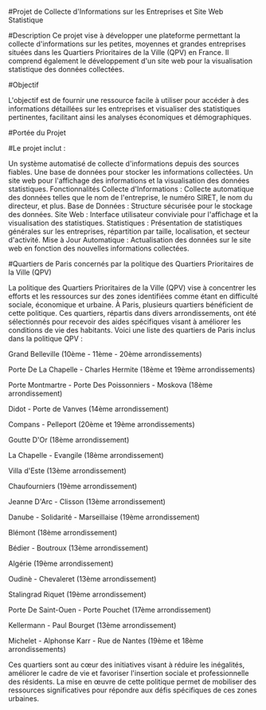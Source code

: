 #Projet de Collecte d'Informations sur les Entreprises et Site Web Statistique



#Description
Ce projet vise à développer une plateforme permettant la collecte d'informations sur les petites, moyennes et grandes entreprises situées dans les Quartiers Prioritaires de la Ville (QPV) en France. Il comprend également le développement d'un site web pour la visualisation statistique des données collectées.



#Objectif


L'objectif est de fournir une ressource facile à utiliser pour accéder à des informations détaillées sur les entreprises et visualiser des statistiques pertinentes, facilitant ainsi les analyses économiques et démographiques.


#Portée du Projet


#Le projet inclut :


Un système automatisé de collecte d'informations depuis des sources fiables.
Une base de données pour stocker les informations collectées.
Un site web pour l'affichage des informations et la visualisation des données statistiques.
Fonctionnalités
Collecte d'Informations : Collecte automatique des données telles que le nom de l'entreprise, le numéro SIRET, le nom du directeur, et plus.
Base de Données : Structure sécurisée pour le stockage des données.
Site Web : Interface utilisateur conviviale pour l'affichage et la visualisation des statistiques.
Statistiques : Présentation de statistiques générales sur les entreprises, répartition par taille, localisation, et secteur d'activité.
Mise à Jour Automatique : Actualisation des données sur le site web en fonction des nouvelles informations collectées.


#Quartiers de Paris concernés par la politique des Quartiers Prioritaires de la Ville (QPV)



La politique des Quartiers Prioritaires de la Ville (QPV) vise à concentrer les efforts et les ressources sur des zones identifiées comme étant en difficulté sociale, économique et urbaine. À Paris, plusieurs quartiers bénéficient de cette politique. Ces quartiers, répartis dans divers arrondissements, ont été sélectionnés pour recevoir des aides spécifiques visant à améliorer les conditions de vie des habitants. Voici une liste des quartiers de Paris inclus dans la politique QPV :

Grand Belleville (10ème - 11ème - 20ème arrondissements)

Porte De La Chapelle - Charles Hermite (18ème et 19ème arrondissements)

Porte Montmartre - Porte Des Poissonniers - Moskova (18ème arrondissement)

Didot - Porte de Vanves (14ème arrondissement)

Compans - Pelleport (20ème et 19ème arrondissements)

Goutte D'Or (18ème arrondissement)

La Chapelle - Evangile (18ème arrondissement)

Villa d'Este (13ème arrondissement)

Chaufourniers (19ème arrondissement)

Jeanne D'Arc - Clisson (13ème arrondissement)

Danube - Solidarité - Marseillaise (19ème arrondissement)

Blémont (18ème arrondissement)

Bédier - Boutroux (13ème arrondissement)

Algérie (19ème arrondissement)

Oudinè - Chevaleret (13ème arrondissement)

Stalingrad Riquet (19ème arrondissement)

Porte De Saint-Ouen - Porte Pouchet (17ème arrondissement)

Kellermann - Paul Bourget (13ème arrondissement)

Michelet - Alphonse Karr - Rue de Nantes (19ème et 18ème arrondissements)

Ces quartiers sont au cœur des initiatives visant à réduire les inégalités, améliorer le cadre de vie et favoriser l'insertion sociale et professionnelle des résidents. La mise en œuvre de cette politique permet de mobiliser des ressources significatives pour répondre aux défis spécifiques de ces zones urbaines.






























